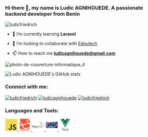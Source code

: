 <h3 >Hi there 👋, my name is Ludic AGNIHOUEDE. A passionate backend developer from Benin</h3>

<p align=""> <img src="https://komarev.com/ghpvc/?username=ludicfriedrich&label=Profile%20views&color=0e75b6&style=flat" alt="ludicfriedrich" /> </p>

- 🌱 I’m currently learning **Laravel**

- 👯 I’m looking to collaborate with [Edoutech](https://github.com/edouteech)

- 📫 How to reach me **ludicagnihouede@gmail.com**


![photo-de-couverture-informatique_4](https://user-images.githubusercontent.com/73608409/201437190-0c7bccc4-9fe0-45d8-89fc-65fe42c4ff3c.jpg)

![Ludic AGNIHOUEDE's GitHub stats](https://github-readme-stats.vercel.app/api?username=ludicfriedrich&show_icons=true&theme=transparent)

<h3 align="left">Connect with me:</h3>
<p align="left">
<a href="https://twitter.com/ludicfriedrich" target="blank"><img align="center" src="https://raw.githubusercontent.com/rahuldkjain/github-profile-readme-generator/master/src/images/icons/Social/twitter.svg" alt="ludicfriedrich" height="30" width="40" /></a>
<a href="https://linkedin.com/in/ludicagnihouede" target="blank"><img align="center" src="https://raw.githubusercontent.com/rahuldkjain/github-profile-readme-generator/master/src/images/icons/Social/linked-in-alt.svg" alt="ludicagnihouede" height="30" width="40" /></a>
<a href="https://instagram.com/ludicfriedrich" target="blank"><img align="center" src="https://raw.githubusercontent.com/rahuldkjain/github-profile-readme-generator/master/src/images/icons/Social/instagram.svg" alt="ludicfriedrich" height="30" width="40" /></a>
</p>

<h3 align="left">Languages and Tools:</h3>
<p align="left"> <a href="https://developer.mozilla.org/en-US/docs/Web/JavaScript" target="_blank" rel="noreferrer"> <img src="https://raw.githubusercontent.com/devicons/devicon/master/icons/javascript/javascript-original.svg" alt="javascript" width="40" height="40"/> </a> <a href="https://laravel.com/" target="_blank" rel="noreferrer"> <img src="https://raw.githubusercontent.com/devicons/devicon/master/icons/laravel/laravel-plain-wordmark.svg" alt="laravel" width="40" height="40"/> </a> <a href="https://www.mysql.com/" target="_blank" rel="noreferrer"> <img src="https://raw.githubusercontent.com/devicons/devicon/master/icons/mysql/mysql-original-wordmark.svg" alt="mysql" width="40" height="40"/> </a> <a href="https://www.php.net" target="_blank" rel="noreferrer"> <img src="https://raw.githubusercontent.com/devicons/devicon/master/icons/php/php-original.svg" alt="php" width="40" height="40"/> </a> <a href="https://vuejs.org/" target="_blank" rel="noreferrer"> <img src="https://raw.githubusercontent.com/devicons/devicon/master/icons/vuejs/vuejs-original-wordmark.svg" alt="vuejs" width="40" height="40"/> </a> </p>
